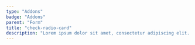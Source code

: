 ```yaml
---
type: "Addons"
badge: "Addons"
parent: "Form"
title: "check-radio-card"
description: "Lorem ipsum dolor sit amet, consectetur adipiscing elit. Nunc tempus laoreet leo sit amet iaculis."
---
```


<demo>
  <demovanilla src="vanilla/addons/form/check-radio-card">
  </demovanilla>
</demo>
